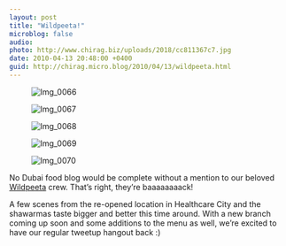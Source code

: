 ```yaml
---
layout: post
title: "Wildpeeta!"
microblog: false
audio: 
photo: http://www.chirag.biz/uploads/2018/cc811367c7.jpg
date: 2010-04-13 20:48:00 +0400
guid: http://chirag.micro.blog/2010/04/13/wildpeeta.html
---
```

<figure><img alt="Img_0066" src="http://www.chirag.biz/uploads/2018/10d3164fc0.jpg"></figure><figure><img alt="Img_0067" src="http://www.chirag.biz/uploads/2018/02e284ae91.jpg"></figure><figure><img alt="Img_0068" src="http://www.chirag.biz/uploads/2018/eaba3ade0c.jpg"></figure><figure><img alt="Img_0069" src="http://www.chirag.biz/uploads/2018/4aefa83e4f.jpg"></figure><figure><img alt="Img_0070" src="http://www.chirag.biz/uploads/2018/cc811367c7.jpg"></figure><p>No Dubai food blog would be complete without a mention to our beloved <a href="http://www.wildpeeta.com" target="_blank">Wildpeeta</a> crew. That’s right, they’re baaaaaaaack!</p>
<p>A few scenes from the re-opened location in Healthcare City and the shawarmas taste bigger and better this time around. With a new branch coming up soon and some additions to the menu as well, we’re excited to have our regular tweetup hangout back :)</p>
